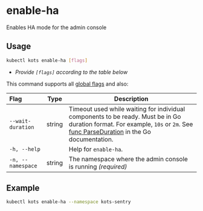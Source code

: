 # enable-ha

Enables HA mode for the admin console

## Usage
```bash
kubectl kots enable-ha [flags]
```

* _Provide `[flags]` according to the table below_

This command supports all [global flags](kots-cli-global-flags) and also:


| Flag                 | Type   | Description |
|:---------------------|--------|--------------------------------------------------------------------------------------------------------------------------------------------------------------------|
| `--wait-duration`    | string | Timeout used while waiting for individual components to be ready.  Must be in Go duration format. For example, `10s` or `2m`. See [func ParseDuration](https://pkg.go.dev/time#ParseDuration) in the Go documentation. |
| `-h, --help`         |        | Help for `enable-ha`.                                                                                                                                                  |
| `-n, --namespace`    | string | The namespace where the admin console is running _(required)_                                                                                                      |

## Example
```bash
kubectl kots enable-ha --namespace kots-sentry
```
